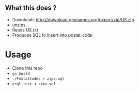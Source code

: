 ## What this does ?

*   Downloads http://download.geonames.org/export/zip/US.zip
*   unzips
*   Reads US.txt
*   Produces SQL to insert into postal_code


#   Usage

*   Clone this repo
*   ```go build```
*   ```./PostalCodes > zips.sql```
*   ```psql test < zips.sql```